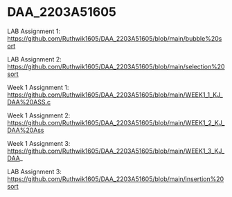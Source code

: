 # DAA_2203A51605
LAB Assignment 1: https://github.com/Ruthwik1605/DAA_2203A51605/blob/main/bubble%20sort

LAB Assignment 2: https://github.com/Ruthwik1605/DAA_2203A51605/blob/main/selection%20sort

Week 1 Assignment 1: https://github.com/Ruthwik1605/DAA_2203A51605/blob/main/WEEK1_1_KJ_DAA%20ASS.c

Week 1 Assignment 2: https://github.com/Ruthwik1605/DAA_2203A51605/blob/main/WEEK1_2_KJ_DAA%20Ass

Week 1 Assignment 3: https://github.com/Ruthwik1605/DAA_2203A51605/blob/main/WEEK1_3_KJ_DAA_

LAB Assignment 3: https://github.com/Ruthwik1605/DAA_2203A51605/blob/main/insertion%20sort
